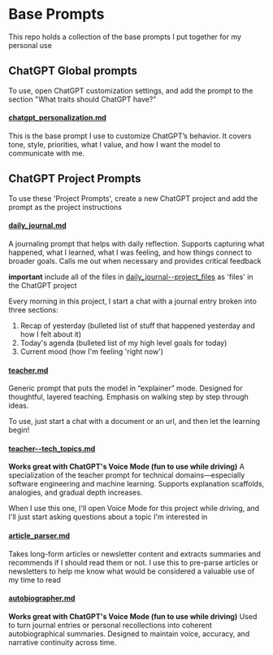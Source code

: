 # Base Prompts

This repo holds a collection of the base prompts I put together for my personal use

## ChatGPT Global prompts
To use, open ChatGPT customization settings, and add the prompt to the section "What traits should ChatGPT have?"

#### [chatgpt_personalization.md](chatgpt_personalization.md)
This is the base prompt I use to customize ChatGPT’s behavior.  It covers tone, style, priorities, what I value, and how I want the model to communicate with me. 

## ChatGPT Project Prompts
To use these 'Project Prompts', create a new ChatGPT project and add the prompt as the project instructions

#### [daily_journal.md](daily_journal.md)
A journaling prompt that helps with daily reflection. Supports capturing what happened, what I learned, what I was feeling, and how things connect to broader goals.  Calls me out when necessary and provides critical feedback

**important** include all of the files in [daily_journal--project_files](daily_journal--project_files) as 'files' in the ChatGPT project

Every morning in this project, I start a chat with a journal entry broken into three sections:
1.  Recap of yesterday (bulleted list of stuff that happened yesterday and how I felt about it)
2.  Today's agenda (bulleted list of my high level goals for today)
3.  Current mood (how I'm feeling 'right now')

#### [teacher.md](teacher.md)
Generic prompt that puts the model in “explainer” mode. Designed for thoughtful, layered teaching. Emphasis on walking step by step through ideas.

To use, just start a chat with a document or an url, and then let the learning begin!

#### [teacher--tech_topics.md](teacher--tech_topics.md)
**Works great with ChatGPT's Voice Mode (fun to use while driving)**
A specialization of the teacher prompt for technical domains—especially software engineering and machine learning. Supports explanation scaffolds, analogies, and gradual depth increases.

When I use this one, I'll open Voice Mode for this project while driving, and I'll just start asking questions about a topic I'm interested in

#### [article_parser.md](article_parser.md)
Takes long-form articles or newsletter content and extracts summaries and recommends if I should read them or not. I use this to pre-parse articles or newsletters to help me know what would be considered a valuable use of my time to read

#### [autobiographer.md](autobiographer.md)
**Works great with ChatGPT's Voice Mode (fun to use while driving)**
Used to turn journal entries or personal recollections into coherent autobiographical summaries. Designed to maintain voice, accuracy, and narrative continuity across time.


